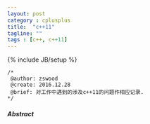 ```yaml
---
layout: post
category : cplusplus
title:	"c++11"
tagline: ""
tags : [c++, c++11]
---
```

{% include JB/setup %}

	/*
	 @author: zswood
	 @create: 2016.12.28
	 @brief: 对工作中遇到的涉及c++11的问题作相应记录.
	*/
  

#### *Abstract*
